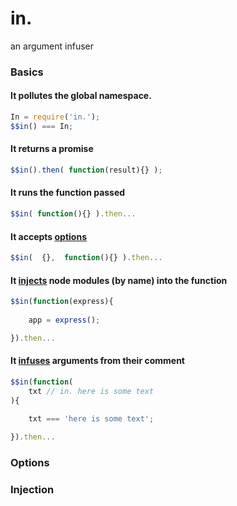 # in.

an argument infuser

### Basics

#### It pollutes the global namespace.

```javascript
In = require('in.');
$$in() === In;
```

#### It returns a promise

```javascript
$$in().then( function(result){} );
```

#### It runs the function passed

```javascript
$$in( function(){} ).then...
```

#### It accepts [options](#options)

```javascript
$$in(  {},  function(){} ).then...
```

#### It [injects](Injection) node modules (by name) into the function

```javascript
$$in(function(express){    
    
    app = express();

}).then...
```

#### It [infuses](Infusion) arguments from their comment

```javascript
$$in(function(
    txt // in. here is some text
){    
    
    txt === 'here is some text';

}).then...
```




### Options


### Injection

